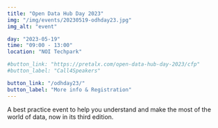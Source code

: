 ```yaml
---
title: "Open Data Hub Day 2023"
img: "/img/events/20230519-odhday23.jpg"
img_alt: "event"

day: "2023-05-19"
time: "09:00 - 13:00"
location: "NOI Techpark"

#button_link: "https://pretalx.com/open-data-hub-day-2023/cfp"
#button_label: "Call4Speakers"

button_link: "/odhday23/"
button_label: "More info & Registration"
---
```


A best practice event to help you understand and make the most of the world of data, now in its third edition.
